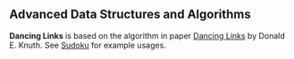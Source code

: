 ## Advanced Data Structures and Algorithms

**Dancing Links** is based on the algorithm in paper [Dancing
Links](https://arxiv.org/pdf/cs/0011047.pdf) by Donald E. Knuth.  See
[Sudoku](../../cmd/sudoku/main.c) for example usages.
